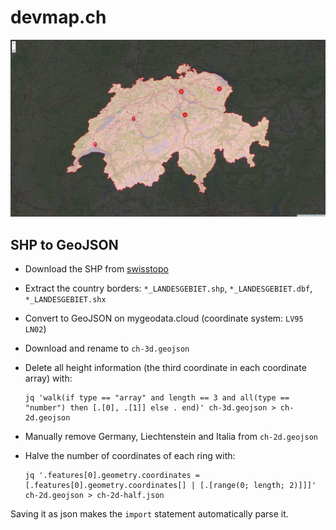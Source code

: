 # devmap.ch

![screenshot](public/images/screenshot.jpg)

## SHP to GeoJSON

- Download the SHP from [swisstopo](https://www.swisstopo.admin.ch/en/landscape-model-swissboundaries3d)
- Extract the country borders: `*_LANDESGEBIET.shp`, `*_LANDESGEBIET.dbf`, `*_LANDESGEBIET.shx`
- Convert to GeoJSON on mygeodata.cloud (coordinate system: `LV95 LN02`)
- Download and rename to `ch-3d.geojson`
- Delete all height information (the third coordinate in each coordinate array) with:

    ```
    jq 'walk(if type == "array" and length == 3 and all(type == "number") then [.[0], .[1]] else . end)' ch-3d.geojson > ch-2d.geojson
    ```

- Manually remove Germany, Liechtenstein and Italia from `ch-2d.geojson`
- Halve the number of coordinates of each ring with:

    ```
    jq '.features[0].geometry.coordinates = [.features[0].geometry.coordinates[] | [.[range(0; length; 2)]]]' ch-2d.geojson > ch-2d-half.json
    ```

Saving it as json makes the `import` statement automatically parse it.